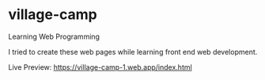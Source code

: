 # village-camp
Learning Web Programming

 I tried to create these web pages while learning front end web development. 
 
 Live Preview: https://village-camp-1.web.app/index.html
